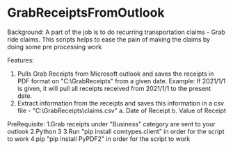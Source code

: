 # GrabReceiptsFromOutlook

Background:
A part of the job is to do recurring transportation claims - Grab ride claims. This scripts helps to ease the pain of making the claims by doing some pre processing work

Features:
1. Pulls Grab Receipts from Microsoft outlook and saves the receipts in PDF format on "C:\GrabReceipts" from a given date.
   Example: If 2021/1/1 is given, it will pull all receipts received from 2021/1/1 to the present date.
2. Extract information from the receipts and saves this information in a csv file - "C:\GrabReceipts\claims.csv"
   a. Date of Receipt
   b. Value of Receipt

PreRequisite:
1.Grab receipts under "Business" category are sent to your outlook
2.Python 3
3.Run "pip install comtypes.client" in order for the script to work
4.pip "pip install PyPDF2" in order for the script to work

